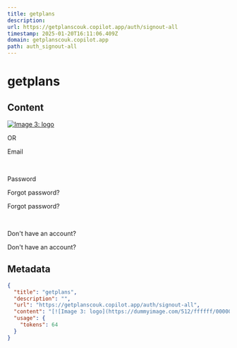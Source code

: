 ```yaml
---
title: getplans
description: 
url: https://getplanscouk.copilot.app/auth/signout-all
timestamp: 2025-01-20T16:11:06.409Z
domain: getplanscouk.copilot.app
path: auth_signout-all
---
```


# getplans



## Content

[![Image 3: logo](https://dummyimage.com/512/ffffff/000000.png&text=G)](https://getplanscouk.copilot.app/)

OR

Email

​

Password

Forgot password?

Forgot password?

​

Don't have an account?

Don't have an account?

## Metadata

```json
{
  "title": "getplans",
  "description": "",
  "url": "https://getplanscouk.copilot.app/auth/signout-all",
  "content": "[![Image 3: logo](https://dummyimage.com/512/ffffff/000000.png&text=G)](https://getplanscouk.copilot.app/)\n\nOR\n\nEmail\n\n​\n\nPassword\n\nForgot password?\n\nForgot password?\n\n​\n\nDon't have an account?\n\nDon't have an account?",
  "usage": {
    "tokens": 64
  }
}
```
